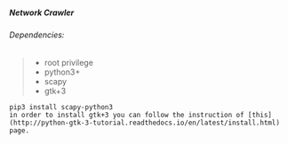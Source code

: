 ##### Network Crawler

###### Dependencies:
> - root privilege
> - python3+
> - scapy
> - gtk+3 
``` 
pip3 install scapy-python3
in order to install gtk+3 you can follow the instruction of [this](http://python-gtk-3-tutorial.readthedocs.io/en/latest/install.html) page.
```
